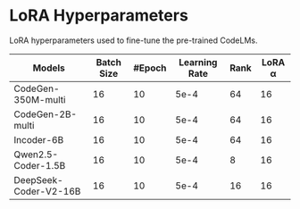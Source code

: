 # LoRA Hyperparameters

LoRA hyperparameters used to fine-tune the pre-trained CodeLMs.

| Models | Batch Size | #Epoch | Learning Rate | Rank | LoRA α |
|--------|------------|--------|---------------|------|--------|
| CodeGen-350M-multi | 16 | 10 | 5e-4 | 64 | 16 |
| CodeGen-2B-multi   | 16 | 10 | 5e-4 | 64 | 16 |
| Incoder-6B           | 16 | 10 | 5e-4 | 64 | 16 |
| Qwen2.5-Coder-1.5B | 16 | 10 | 5e-4 | 8  | 16 |
| DeepSeek-Coder-V2-16B | 16 | 10 | 5e-4 | 16 | 16 |
